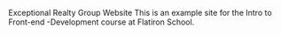 Exceptional Realty Group Website
This is an example site for the Intro to Front-end -Development course at Flatiron School.
